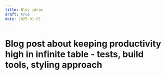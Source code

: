 ```yaml
---
title: Blog ideas
draft: true
date: 2025-01-01
---
```


# Blog post about keeping productivity high in infinite table - tests, build tools, styling approach
